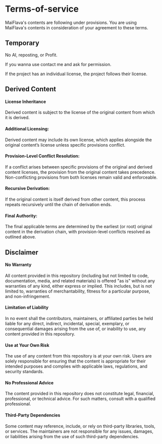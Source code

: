 # Terms-of-service

MaiFlava's contents are following under provisions. You are using MaiFlava's contents in consideration of your agreement to these terms.

## Temporary

No AI, reposting, or Profit.

If you wanna use contact me and ask for permission.

If the project has an individual license, the project follows their license.

## Derived Content
#### License Inheritance
Derived content is subject to the license of the original content from which it is derived.

#### Additional Licensing:
Derived content may include its own license, which applies alongside the original content’s license unless specific provisions conflict.

#### Provision-Level Conflict Resolution:
If a conflict arises between specific provisions of the original and derived content licenses, the provision from the original content takes precedence.
Non-conflicting provisions from both licenses remain valid and enforceable.

#### Recursive Derivation:
If the original content is itself derived from other content, this process repeats recursively until the chain of derivation ends.

#### Final Authority:
The final applicable terms are determined by the earliest (or root) original content in the derivation chain, with provision-level conflicts resolved as outlined above.

## Disclaimer
#### No Warranty
All content provided in this repository (including but not limited to code, documentation, media, and related materials) is offered "as is" without any warranties of any kind, either express or implied. This includes, but is not limited to, warranties of merchantability, fitness for a particular purpose, and non-infringement.

#### Limitation of Liability
In no event shall the contributors, maintainers, or affiliated parties be held liable for any direct, indirect, incidental, special, exemplary, or consequential damages arising from the use of, or inability to use, any content provided in this repository.

#### Use at Your Own Risk
The use of any content from this repository is at your own risk. Users are solely responsible for ensuring that the content is appropriate for their intended purposes and complies with applicable laws, regulations, and security standards.

#### No Professional Advice
The content provided in this repository does not constitute legal, financial, professional, or technical advice. For such matters, consult with a qualified professional.

#### Third-Party Dependencies
Some content may reference, include, or rely on third-party libraries, tools, or services. The maintainers are not responsible for any issues, damages, or liabilities arising from the use of such third-party dependencies.
